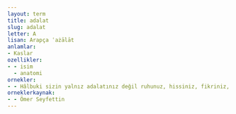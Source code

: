 ```yaml
---
layout: term
title: adalat
slug: adalat
letter: A
lisan: Arapça ʿażālāt
anlamlar:
- Kaslar
ozellikler:
- - isim
  - anatomi
ornekler:
- - Hâlbuki sizin yalnız adalatınız değil ruhunuz, hissiniz, fikriniz, hâsılı bir kelimeyle söyleyeyim, mevcudiyetiniz çalışmaya muhtaç!
orneklerkaynak:
- - Ömer Seyfettin
---
```

